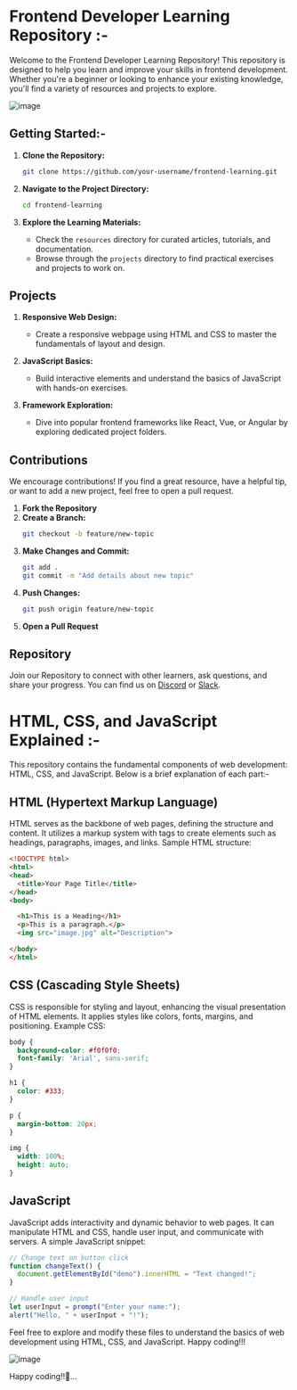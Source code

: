# Frontend Developer Learning Repository :-

Welcome to the Frontend Developer Learning Repository! This repository is designed to help you learn and improve your skills in frontend development. Whether you're a beginner or looking to enhance your existing knowledge, you'll find a variety of resources and projects to explore.

![image](https://www.nicepng.com/png/full/249-2496315_full-stack-development.png)

## Getting Started:-

1. **Clone the Repository:**
   ```bash
   git clone https://github.com/your-username/frontend-learning.git
   ```

2. **Navigate to the Project Directory:**
   ```bash
   cd frontend-learning
   ```

3. **Explore the Learning Materials:**
   - Check the `resources` directory for curated articles, tutorials, and documentation.
   - Browse through the `projects` directory to find practical exercises and projects to work on.

## Projects

1. **Responsive Web Design:**
   - Create a responsive webpage using HTML and CSS to master the fundamentals of layout and design.

2. **JavaScript Basics:**
   - Build interactive elements and understand the basics of JavaScript with hands-on exercises.

3. **Framework Exploration:**
   - Dive into popular frontend frameworks like React, Vue, or Angular by exploring dedicated project folders.

## Contributions

We encourage contributions! If you find a great resource, have a helpful tip, or want to add a new project, feel free to open a pull request.

1. **Fork the Repository**
2. **Create a Branch:**
   ```bash
   git checkout -b feature/new-topic
   ```
3. **Make Changes and Commit:**
   ```bash
   git add .
   git commit -m "Add details about new topic"
   ```
4. **Push Changes:**
   ```bash
   git push origin feature/new-topic
   ```
5. **Open a Pull Request**

## Repository

Join our Repository to connect with other learners, ask questions, and share your progress. You can find us on [Discord](#) or [Slack](#).

# HTML, CSS, and JavaScript Explained :-

This repository contains the fundamental components of web development: HTML, CSS, and JavaScript. Below is a brief explanation of each part:-

## HTML (Hypertext Markup Language)

HTML serves as the backbone of web pages, defining the structure and content. It utilizes a markup system with tags to create elements such as headings, paragraphs, images, and links. Sample HTML structure:

```html
<!DOCTYPE html>
<html>
<head>
  <title>Your Page Title</title>
</head>
<body>

  <h1>This is a Heading</h1>
  <p>This is a paragraph.</p>
  <img src="image.jpg" alt="Description">

</body>
</html>
```

## CSS (Cascading Style Sheets)

CSS is responsible for styling and layout, enhancing the visual presentation of HTML elements. It applies styles like colors, fonts, margins, and positioning. Example CSS:

```css
body {
  background-color: #f0f0f0;
  font-family: 'Arial', sans-serif;
}

h1 {
  color: #333;
}

p {
  margin-bottom: 20px;
}

img {
  width: 100%;
  height: auto;
}
```

## JavaScript

JavaScript adds interactivity and dynamic behavior to web pages. It can manipulate HTML and CSS, handle user input, and communicate with servers. A simple JavaScript snippet:

```javascript
// Change text on button click
function changeText() {
  document.getElementById("demo").innerHTML = "Text changed!";
}

// Handle user input
let userInput = prompt("Enter your name:");
alert("Hello, " + userInput + "!");
```

Feel free to explore and modify these files to understand the basics of web development using HTML, CSS, and JavaScript. Happy coding!!!

![image](https://www.p92.com/binaries/content/gallery/p92website/technologies/htmlcssjs-details.png)

Happy coding!!🚀...
